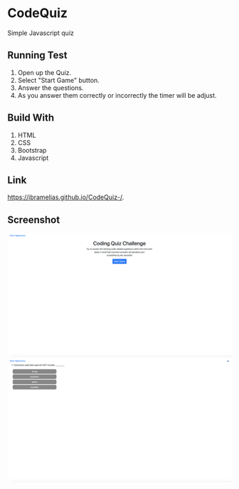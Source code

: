 # CodeQuiz
Simple Javascript quiz

## Running Test 
1. Open up the Quiz.
2. Select "Start Game" button.
3. Answer the questions.
4. As you answer them correctly or incorrectly the timer will be adjust.


## Build With
1. HTML
2. CSS
3. Bootstrap
4. Javascript

## Link
https://ibramelias.github.io/CodeQuiz-/.

## Screenshot
![](assets/img/Screen%20Shot%202020-10-20%20at%2012.20.20%20AM.png)
![](assets/img/Screen%20Shot%202020-10-20%20at%2012.20.30%20AM.png)
